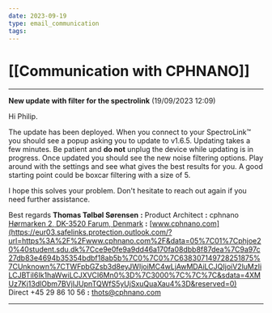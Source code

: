 ```yaml
---
date: 2023-09-19
type: email_communication
tags:
---
```


# [[Communication with CPHNANO]]

---
**New update with filter for the spectrolink** (19/09/2023 12:09)

Hi Philip.

The update has been deployed. When you connect to your SpectroLink™ you should see a popup asking you to update to v1.6.5. Updating takes a few minutes. Be patient and **do not** unplug the device while updating is in progress. Once updated you should see the new noise filtering options. Play around with the settings and see what gives the best results for you. A good starting point could be boxcar filtering with a size of 5.

I hope this solves your problem. Don't hesitate to reach out again if you need further assistance.

Best regards
**Thomas Tølbøl Sørensen** **:** Product Architect **:** cphnano  
[Hørmarken 2, DK-3520 Farum, Denmark](https://eur03.safelinks.protection.outlook.com/?url=https%3A%2F%2Fwww.google.com%2Fmaps%2Fplace%2FH%25C3%25B8rmarken%2B2%2C%2B3520%2BFarum&data=05%7C01%7Cphjoe20%40student.sdu.dk%7Cce9e0fe9a9dd46a170fa08dbb8f87dea%7C9a97c27db83e4694b35354bdbf18ab5b%7C0%7C0%7C638307149728251875%7CUnknown%7CTWFpbGZsb3d8eyJWIjoiMC4wLjAwMDAiLCJQIjoiV2luMzIiLCJBTiI6Ik1haWwiLCJXVCI6Mn0%3D%7C3000%7C%7C%7C&sdata=bCVY205I2Jc5faHpixnvKQCz8kUH07mLfSGKxk%2BNlXk%3D&reserved=0) **:** [www.cphnano.com](https://eur03.safelinks.protection.outlook.com/?url=https%3A%2F%2Fwww.cphnano.com%2F&data=05%7C01%7Cphjoe20%40student.sdu.dk%7Cce9e0fe9a9dd46a170fa08dbb8f87dea%7C9a97c27db83e4694b35354bdbf18ab5b%7C0%7C0%7C638307149728251875%7CUnknown%7CTWFpbGZsb3d8eyJWIjoiMC4wLjAwMDAiLCJQIjoiV2luMzIiLCJBTiI6Ik1haWwiLCJXVCI6Mn0%3D%7C3000%7C%7C%7C&sdata=4XMUz7Kj13dlObm7BVjIJUpnTQWfS5yUjSxuQuaXau4%3D&reserved=0)  
Direct +45 29 86 10 56 **:** [thots@cphnano.com](mailto:thots@cphnano.com)

---
